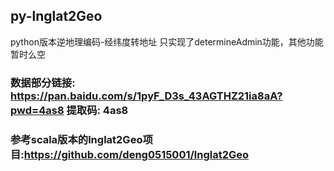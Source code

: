 ## py-lnglat2Geo
python版本逆地理编码-经纬度转地址
只实现了determineAdmin功能，其他功能暂时么空

### 数据部分链接: https://pan.baidu.com/s/1pyF_D3s_43AGTHZ21ia8aA?pwd=4as8 提取码: 4as8

### 参考scala版本的lnglat2Geo项目:https://github.com/deng0515001/lnglat2Geo

